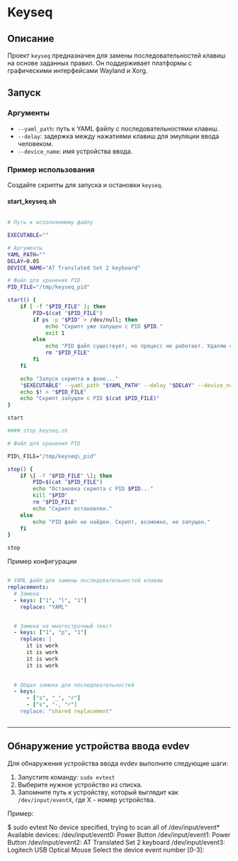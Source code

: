 
Keyseq
==========

Описание
--------

Проект `keyseq` предназначен для замены последовательностей клавиш на основе заданных правил. Он поддерживает платформы с графическими интерфейсами Wayland и Xorg.

Запуск
------

### Аргументы

* `--yaml_path`: путь к YAML файлу с последовательностями клавиш.
* `--delay`: задержка между нажатиями клавиш для эмуляции ввода человеком.
* `--device_name`: имя устройства ввода.

### Пример использования

Создайте скрипты для запуска и остановки `keyseq`.

#### start_keyseq.sh

```bash

# Путь к исполняемому файлу

EXECUTABLE=""

# Аргументы
YAML_PATH=""
DELAY=0.05
DEVICE_NAME="AT Translated Set 2 keyboard"

# Файл для хранения PID
PID_FILE="/tmp/keyseq_pid"

start() {
    if [ -f "$PID_FILE" ]; then
        PID=$(cat "$PID_FILE")
        if ps -p "$PID" > /dev/null; then
            echo "Скрипт уже запущен с PID $PID."
            exit 1
        else
            echo "PID файл существует, но процесс не работает. Удаляю старый PID файл."
            rm "$PID_FILE"
        fi
    fi

    echo "Запуск скрипта в фоне..."
    "$EXECUTABLE" --yaml_path "$YAML_PATH" --delay "$DELAY" --device_name "$DEVICE_NAME" &
    echo $! > "$PID_FILE"
    echo "Скрипт запущен с PID $(cat $PID_FILE)"
}

start

#### stop_keyseq.sh

# Файл для хранения PID

PID\_FILE="/tmp/keyseq\_pid"

stop() {
    if \[ -f "$PID_FILE" \]; then
        PID=$(cat "$PID_FILE")
        echo "Остановка скрипта с PID $PID..."
        kill "$PID"
        rm "$PID_FILE"
        echo "Скрипт остановлен."
    else
        echo "PID файл не найден. Скрипт, возможно, не запущен."
    fi
}

stop

```

Пример конфигурации

```yaml

# YAML файл для замены последовательностей клавиш
replacements:
  # Замена 
  - keys: ["1", "l", "1"]
    replace: "YAML"  


  # Замена на многострочный текст
  - keys: ["1", "p", "1"]
    replace: |
      it is work
      it is work
      it is work
      it is work
      

  # Общая замена для последовательностей
  - keys: 
      - ["s", "_", "r"]
      - ["s", "-, "r"]
    replace: "shared replacement"



```

------

Обнаружение устройства ввода evdev
----------------------------------

Для обнаружения устройства ввода evdev выполните следующие шаги:

1. Запустите команду: `sudo evtest`
2. Выберите нужное устройство из списка.
3. Запомните путь к устройству, который выглядит как `/dev/input/eventX`, где X - номер устройства.

Пример:

$ sudo evtest
No device specified, trying to scan all of /dev/input/event\*
Available devices:
/dev/input/event0:    Power Button
/dev/input/event1:    Power Button
/dev/input/event2:    AT Translated Set 2 keyboard
/dev/input/event3:    Logitech USB Optical Mouse
Select the device event number \[0-3\]:
